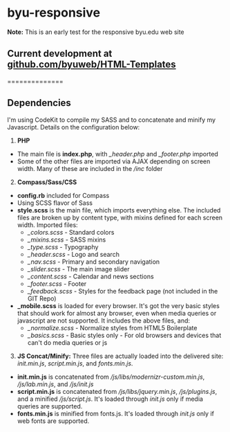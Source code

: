 byu-responsive
==============

**Note:** This is an early test for the responsive byu.edu web site

## Current development at [github.com/byuweb/HTML-Templates](https://github.com/byuweb/HTML-Templates)

==============
## Dependencies

I'm using CodeKit to compile my SASS and to concatenate and minify my Javascript. Details on the configuration below:

1. **PHP**
  - The main file is **index.php**, with *_header.php* and *_footer.php* imported
  - Some of the other files are imported via AJAX depending on screen width. Many of these are included in the */inc* folder
2. **Compass/Sass/CSS**
  - **config.rb** included for Compass
  - Using SCSS flavor of Sass
  - **style.scss** is the main file, which imports everything else. The included files are broken up by content type, with mixins defined for each screen width. Imported files:
      - *_colors.scss* - Standard colors
      - *_mixins.scss* - SASS mixins
      - *_type.scss* - Typography
      - *_header.scss* - Logo and search
      - *_nav.scss* - Primary and secondary navigation
      - *_slider.scss* - The main image slider
      - *_content.scss* - Calendar and news sections
      - *_footer.scss* - Footer
      - *_feedback.scss* - Styles for the feedback page (not included in the GIT Repo)
  - **_mobile.scss** is loaded for every browser. It's got the very basic styles that should work for almost any browser, even when media queries or javascript are not supported. It includes the above files, and:
      - *_normalize.scss* - Normalize styles from HTML5 Boilerplate
      - *_basics.scss* - Basic styles only - For old browsers and devices that can't do media queries or js
3. **JS Concat/Minify:** Three files are actually loaded into the delivered site: *init.min.js*, *script.min.js*, and *fonts.min.js*.
  - **init.min.js** is concatenated from */js/libs/modernizr-custom.min.js*, */js/lab.min.js*, and */js/init.js*
  - **script.min.js** is concatenated from */js/libs/jquery.min.js*, */js/plugins.js*, and a minified */js/script.js*. It's loaded through *init.js* only if media queries are supported.
  - **fonts.min.js** is minified from fonts.js. It's loaded through *init.js* only if web fonts are supported.
